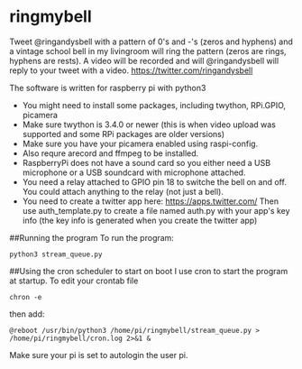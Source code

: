 # ringmybell
Tweet @ringandysbell with a pattern of 0's and -'s (zeros and hyphens) and a vintage school bell in my livingroom will ring the pattern (zeros are rings, hyphens are rests). A video will be recorded and will @ringandysbell will reply to your tweet with a video.
https://twitter.com/ringandysbell

The software is written for raspberry pi with python3
* You might need to install some packages, including twython, RPi.GPIO, picamera
* Make sure twython is 3.4.0 or newer (this is when video upload was supported and some RPi packages are older versions)
* Make sure you have your picamera enabled using raspi-config.
* Also requre arecord and ffmpeg to be installed.
* RaspberryPi does not have a sound card so you either need a USB microphone or a USB soundcard with microphone attached.
* You need a relay attached to GPIO pin 18 to switche the bell on and off. You could attach anything to the relay (not just a bell).
* You need to create a twitter app here: https://apps.twitter.com/ Then use auth_template.py to create a file named auth.py with your app's key info (the key info is generated when you create the twitter app)

##Running the program
To run the program: 
~~~~
python3 stream_queue.py
~~~~
   
##Using the cron scheduler to start on boot
I use cron to start the program at startup. To edit your crontab file
~~~~
chron -e
~~~~
then add:
~~~~
@reboot /usr/bin/python3 /home/pi/ringmybell/stream_queue.py > /home/pi/ringmybell/cron.log 2>&1 &
~~~~
Make sure your pi is set to autologin the user pi.
